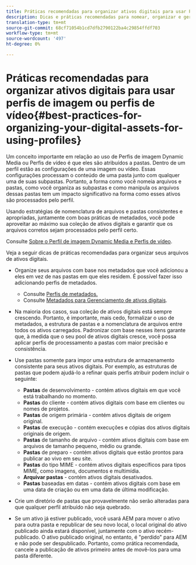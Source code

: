 ```yaml
---
title: Práticas recomendadas para organizar ativos digitais para usar Perfis de imagem Dynamic Media ou Perfis de vídeo
description: Dicas e práticas recomendadas para nomear, organizar e gerenciar arquivos de ativos de imagem e vídeo da Dynamic Media.
translation-type: tm+mt
source-git-commit: 68cf71054b1cd7dfb2790122ba4c29854ffdf703
workflow-type: tm+mt
source-wordcount: '497'
ht-degree: 0%

---
```



# Práticas recomendadas para organizar ativos digitais para usar perfis de imagem ou perfis de vídeo{#best-practices-for-organizing-your-digital-assets-for-using-profiles}

Um conceito importante em relação ao uso de Perfis de imagem Dynamic Media ou Perfis de vídeo é que eles são atribuídos a pastas. Dentro de um perfil estão as configurações de uma imagem ou vídeo. Essas configurações processam o conteúdo de uma pasta junto com qualquer uma de suas subpastas. Portanto, a forma como você nomeia arquivos e pastas, como você organiza as subpastas e como manipula os arquivos dessas pastas tem um impacto significativo na forma como esses ativos são processados pelo perfil.

Usando estratégias de nomenclatura de arquivos e pastas consistentes e apropriadas, juntamente com boas práticas de metadados, você pode aproveitar ao máximo sua coleção de ativos digitais e garantir que os arquivos corretos sejam processados pelo perfil certo.

Consulte [Sobre o Perfil de imagem Dynamic Media e Perfis de vídeo](about-image-video-profiles.md).

Veja a seguir dicas de práticas recomendadas para organizar seus arquivos de ativos digitais.

* Organize seus arquivos com base nos metadados que você adicionou a eles em vez de nas pastas em que eles residem. É possível fazer isso adicionando perfis de metadados.

   * Consulte [Perfis de metadados.](/help/assets/metadata-profiles.md)
   * Consulte [Metadados para Gerenciamento de ativos digitais](/help/assets/manage-metadata.md).

* Na maioria dos casos, sua coleção de ativos digitais está sempre crescendo. Portanto, é importante, mais cedo, formalizar o uso de metadados, a estrutura de pastas e a nomenclatura de arquivos entre todos os ativos carregados. Padronizar com base nesses itens garante que, à medida que o seu pool de ativos digitais cresce, você possa aplicar perfis de processamento a pastas com maior precisão e consistência.
* Use pastas somente para impor uma estrutura de armazenamento consistente para seus ativos digitais. Por exemplo, as estruturas de pastas que podem ajudá-lo a refinar quais perfis atribuir podem incluir o seguinte:

   * **Pastas**  de desenvolvimento - contém ativos digitais em que você está trabalhando no momento.
   * **Pastas**  do cliente - contém ativos digitais com base em clientes ou nomes de projetos.
   * **Pastas**  de origem primária - contém ativos digitais de origem original.
   * **Pastas**  de execução - contém execuções e cópias dos ativos digitais originais de origem.
   * **Pastas**  de tamanho de arquivo - contém ativos digitais com base em arquivos de tamanho pequeno, médio ou grande.
   * **Pastas**  de preparo - contém ativos digitais que estão prontos para publicar ao vivo em seu site.
   * **Pastas**  do tipo MIME - contém ativos digitais específicos para tipos MIME, como imagens, documentos e multimídia.
   * **Arquivar pastas**  - contém ativos digitais desativados.
   * **Pastas**  baseadas em datas - contém ativos digitais com base em uma data de criação ou em uma data de última modificação.

* Crie um diretório de pastas que provavelmente não serão alteradas para que qualquer perfil atribuído não seja quebrado.
* Se um ativo já estiver publicado, você usará AEM para mover o ativo para outra pasta e republicar de seu novo local, o local original do ativo publicado ainda estará disponível, juntamente com o ativo recém-publicado. O ativo publicado original, no entanto, é &quot;perdido&quot; para AEM e não pode ser despublicado. Portanto, como prática recomendada, cancele a publicação de ativos primeiro antes de movê-los para uma pasta diferente.

